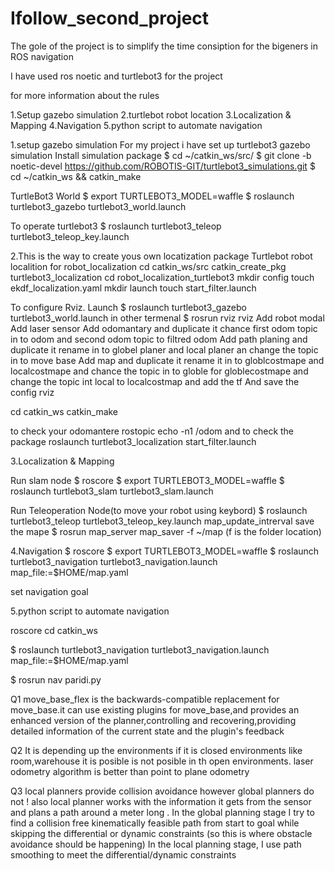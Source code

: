 # Ifollow_second_project
The gole of the project is to simplify the time consiption for the bigeners in ROS navigation 

 I have used ros noetic and turtlebot3 for the project
 
 for more information about the rules 
 
 1.Setup gazebo simulation
 2.turtlebot robot location
 3.Localization & Mapping
 4.Navigation
 5.python script to automate navigation
 
 1.setup gazebo simulation
 For my project i have set up turtlebot3 gazebo simulation
 Install simulation package 
 $ cd ~/catkin_ws/src/
 $ git clone -b noetic-devel https://github.com/ROBOTIS-GIT/turtlebot3_simulations.git
 $ cd ~/catkin_ws && catkin_make

TurtleBot3 World
 $ export TURTLEBOT3_MODEL=waffle
 $ roslaunch turtlebot3_gazebo turtlebot3_world.launch

To operate turtlebot3
 $ roslaunch turtlebot3_teleop turtlebot3_teleop_key.launch

2.This is the way to create yous own locatization package 
 Turtlebot robot localition 
 for robot_localization
 cd catkin_ws/src
 catkin_create_pkg turtlebot3_localization
 cd robot_localization_turtlebot3
 mkdir config
 touch ekdf_localization.yaml
 mkdir launch
 touch start_filter.launch

 To configure Rviz.
 Launch
 $ roslaunch turtlebot3_gazebo turtlebot3_world.launch
 in other termenal 
 $ rosrun rviz rviz
 Add robot modal
 Add laser sensor
 Add odomantary and duplicate it chance first odom topic in to odom and second odom topic to filtred odom
 Add path planing and duplicate it rename in to globel planer and local planer an change the topic in to move base 
 Add map and duplicate it rename it in to globlcostmape and localcostmape and chance the topic in to globle for globlecostmape and change the topic int local to localcostmap
 and add the tf
 And save the config rviz
 
 
 cd catkin_ws
 catkin_make

to check your odomantere
 rostopic echo -n1 /odom
and to check the package
 roslaunch turtlebot3_localization start_filter.launch


3.Localization & Mapping

Run slam node
 $ roscore
 $ export TURTLEBOT3_MODEL=waffle
 $ roslaunch turtlebot3_slam turtlebot3_slam.launch

Run Teleoperation Node(to move your robot using keybord)
 $ roslaunch turtlebot3_teleop turtlebot3_teleop_key.launch
map_update_intrerval
save the mape 
 $ rosrun map_server map_saver -f ~/map (f is the folder location)


4.Navigation
 $ roscore
 $ export TURTLEBOT3_MODEL=waffle
 $ roslaunch turtlebot3_navigation turtlebot3_navigation.launch map_file:=$HOME/map.yaml

set navigation goal


 5.python script to automate navigation
 
 roscore
 cd catkin_ws
 
  $ roslaunch turtlebot3_navigation turtlebot3_navigation.launch map_file:=$HOME/map.yaml

  $ rosrun nav paridi.py

Q1
move_base_flex is the backwards-compatible replacement for move_base.it can use existing plugins for move_base,and provides an enhanced version of the planner,controlling and recovering,providing detailed information of the current state and the plugin's feedback

Q2
It is depending up the environments if it is closed environments like room,warehouse it is posible is not posible in th open environments.
laser odometry algorithm is better than point to plane odometry

Q3
local planners provide collision avoidance however global planners do not ! also local planner works with the information it gets from the sensor and plans a path around a meter long .
In the global planning stage I try to find a collision free kinematically feasible path from start to goal while skipping the differential or dynamic constraints (so this is where obstacle avoidance should be happening) 
In the local planning stage, I use path smoothing to meet the differential/dynamic constraints



 




